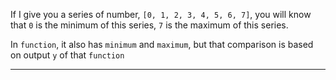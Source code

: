 If I give you a series of number, `[0, 1, 2, 3, 4, 5, 6, 7]`, you will know that `0` is the minimum of this series, `7` is the maximum of this series.

In `function`, it also has `minimum` and `maximum`, but that comparison is based on output `y` of that `function`
___

